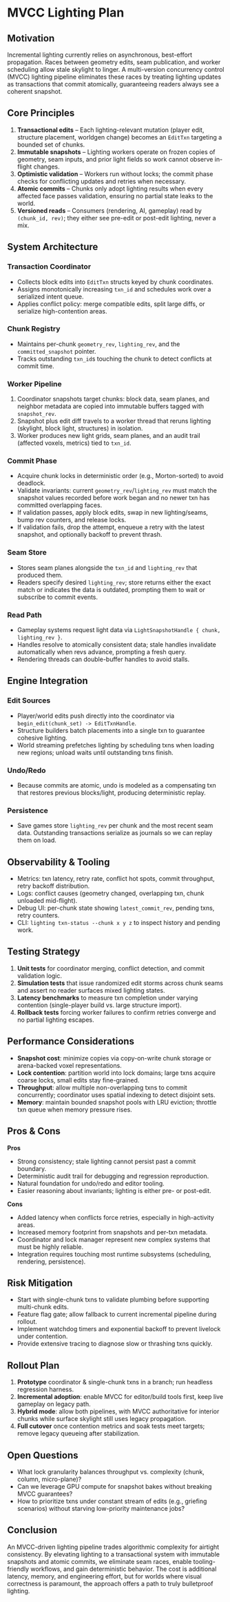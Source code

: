 # MVCC Lighting Plan

## Motivation

Incremental lighting currently relies on asynchronous, best-effort propagation. Races between geometry edits, seam publication, and worker scheduling allow stale skylight to linger. A multi-version concurrency control (MVCC) lighting pipeline eliminates these races by treating lighting updates as transactions that commit atomically, guaranteeing readers always see a coherent snapshot.

## Core Principles

1. **Transactional edits** – Each lighting-relevant mutation (player edit, structure placement, worldgen change) becomes an `EditTxn` targeting a bounded set of chunks.
2. **Immutable snapshots** – Lighting workers operate on frozen copies of geometry, seam inputs, and prior light fields so work cannot observe in-flight changes.
3. **Optimistic validation** – Workers run without locks; the commit phase checks for conflicting updates and retries when necessary.
4. **Atomic commits** – Chunks only adopt lighting results when every affected face passes validation, ensuring no partial state leaks to the world.
5. **Versioned reads** – Consumers (rendering, AI, gameplay) read by `(chunk_id, rev)`; they either see pre-edit or post-edit lighting, never a mix.

## System Architecture

### Transaction Coordinator
- Collects block edits into `EditTxn` structs keyed by chunk coordinates.
- Assigns monotonically increasing `txn_id` and schedules work over a serialized intent queue.
- Applies conflict policy: merge compatible edits, split large diffs, or serialize high-contention areas.

### Chunk Registry
- Maintains per-chunk `geometry_rev`, `lighting_rev`, and the `committed_snapshot` pointer.
- Tracks outstanding `txn_id`s touching the chunk to detect conflicts at commit time.

### Worker Pipeline
1. Coordinator snapshots target chunks: block data, seam planes, and neighbor metadata are copied into immutable buffers tagged with `snapshot_rev`.
2. Snapshot plus edit diff travels to a worker thread that reruns lighting (skylight, block light, structures) in isolation.
3. Worker produces new light grids, seam planes, and an audit trail (affected voxels, metrics) tied to `txn_id`.

### Commit Phase
- Acquire chunk locks in deterministic order (e.g., Morton-sorted) to avoid deadlock.
- Validate invariants: current `geometry_rev`/`lighting_rev` must match the snapshot values recorded before work began and no newer txn has committed overlapping faces.
- If validation passes, apply block edits, swap in new lighting/seams, bump rev counters, and release locks.
- If validation fails, drop the attempt, enqueue a retry with the latest snapshot, and optionally backoff to prevent thrash.

### Seam Store
- Stores seam planes alongside the `txn_id` and `lighting_rev` that produced them.
- Readers specify desired `lighting_rev`; store returns either the exact match or indicates the data is outdated, prompting them to wait or subscribe to commit events.

### Read Path
- Gameplay systems request light data via `LightSnapshotHandle { chunk, lighting_rev }`.
- Handles resolve to atomically consistent data; stale handles invalidate automatically when revs advance, prompting a fresh query.
- Rendering threads can double-buffer handles to avoid stalls.

## Engine Integration

### Edit Sources
- Player/world edits push directly into the coordinator via `begin_edit(chunk_set) -> EditTxnHandle`.
- Structure builders batch placements into a single txn to guarantee cohesive lighting.
- World streaming prefetches lighting by scheduling txns when loading new regions; unload waits until outstanding txns finish.

### Undo/Redo
- Because commits are atomic, undo is modeled as a compensating txn that restores previous blocks/light, producing deterministic replay.

### Persistence
- Save games store `lighting_rev` per chunk and the most recent seam data. Outstanding transactions serialize as journals so we can replay them on load.

## Observability & Tooling

- Metrics: txn latency, retry rate, conflict hot spots, commit throughput, retry backoff distribution.
- Logs: conflict causes (geometry changed, overlapping txn, chunk unloaded mid-flight).
- Debug UI: per-chunk state showing `latest_commit_rev`, pending txns, retry counters.
- CLI: `lighting txn-status --chunk x y z` to inspect history and pending work.

## Testing Strategy

1. **Unit tests** for coordinator merging, conflict detection, and commit validation logic.
2. **Simulation tests** that issue randomized edit storms across chunk seams and assert no reader surfaces mixed lighting states.
3. **Latency benchmarks** to measure txn completion under varying contention (single-player build vs. large structure import).
4. **Rollback tests** forcing worker failures to confirm retries converge and no partial lighting escapes.

## Performance Considerations

- **Snapshot cost**: minimize copies via copy-on-write chunk storage or arena-backed voxel representations.
- **Lock contention**: partition world into lock domains; large txns acquire coarse locks, small edits stay fine-grained.
- **Throughput**: allow multiple non-overlapping txns to commit concurrently; coordinator uses spatial indexing to detect disjoint sets.
- **Memory**: maintain bounded snapshot pools with LRU eviction; throttle txn queue when memory pressure rises.

## Pros & Cons

**Pros**
- Strong consistency; stale lighting cannot persist past a commit boundary.
- Deterministic audit trail for debugging and regression reproduction.
- Natural foundation for undo/redo and editor tooling.
- Easier reasoning about invariants; lighting is either pre- or post-edit.

**Cons**
- Added latency when conflicts force retries, especially in high-activity areas.
- Increased memory footprint from snapshots and per-txn metadata.
- Coordinator and lock manager represent new complex systems that must be highly reliable.
- Integration requires touching most runtime subsystems (scheduling, rendering, persistence).

## Risk Mitigation

- Start with single-chunk txns to validate plumbing before supporting multi-chunk edits.
- Feature flag gate; allow fallback to current incremental pipeline during rollout.
- Implement watchdog timers and exponential backoff to prevent livelock under contention.
- Provide extensive tracing to diagnose slow or thrashing txns quickly.

## Rollout Plan

1. **Prototype** coordinator & single-chunk txns in a branch; run headless regression harness.
2. **Incremental adoption**: enable MVCC for editor/build tools first, keep live gameplay on legacy path.
3. **Hybrid mode**: allow both pipelines, with MVCC authoritative for interior chunks while surface skylight still uses legacy propagation.
4. **Full cutover** once contention metrics and soak tests meet targets; remove legacy queueing after stabilization.

## Open Questions

- What lock granularity balances throughput vs. complexity (chunk, column, micro-plane)?
- Can we leverage GPU compute for snapshot bakes without breaking MVCC guarantees?
- How to prioritize txns under constant stream of edits (e.g., griefing scenarios) without starving low-priority maintenance jobs?

## Conclusion

An MVCC-driven lighting pipeline trades algorithmic complexity for airtight consistency. By elevating lighting to a transactional system with immutable snapshots and atomic commits, we eliminate seam races, enable tooling-friendly workflows, and gain deterministic behavior. The cost is additional latency, memory, and engineering effort, but for worlds where visual correctness is paramount, the approach offers a path to truly bulletproof lighting.
